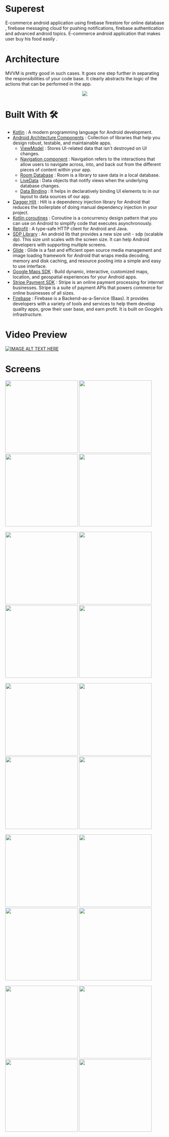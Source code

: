 # Superest
E-commerce android application using firebase firestore for online database , firebase messaging cloud for pushing notifications, firebase authentication and advanced android topics. E-commerce android application that makes user buy his food easily .

# Architecture 
MVVM is pretty good in such cases. It goes one step further in separating the responsibilities of your code base. It clearly abstracts the logic of the actions that can be performed in the app.
<br>
<center>
    <img src ="https://miro.medium.com/max/700/1*MXv4R6lpYZPVWFoUeaXbjg.png" >
</center>

# Built With 🛠

* [Kotlin](https://kotlinlang.org/) : A modern programming language for Android development. <br>
* [Android Architecture Components](https://developer.android.com/topic/architecture) :  Collection of libraries that help you design robust, testable, and maintainable apps.
  - [ViewModel](https://developer.android.com/topic/libraries/architecture/viewmodel) : Stores UI-related data that isn't destroyed on UI changes.<br>
  - [Navigation component](https://developer.android.com/guide/navigation) : Navigation refers to the interactions that allow users to navigate across, into, and back out from the different pieces of content within your app. <br>
  - [Room Database](https://developer.android.com/training/data-storage/room) : Room is a library to save data in a local database. <br>
  - [LiveData](https://developer.android.com/topic/libraries/architecture/livedata) : Data objects that notify views when the underlying database changes.<br>
  - [Data Binding](https://developer.android.com/topic/libraries/architecture/livedata) : It helps in declaratively binding UI elements to in our layout to data sources of our app.<br>
* [Dagger Hilt](https://developer.android.com/training/dependency-injection/hilt-android) : Hilt is a dependency injection library for Android that reduces the boilerplate of doing manual dependency injection in your project. <br>
* [Kotlin coroutines](https://developer.android.com/kotlin/coroutines) : Coroutine is a concurrency design pattern that you can use on Android to simplify code that executes asynchronously. <br>
* [Retrofit](https://square.github.io/retrofit/) : A type-safe HTTP client for Android and Java. <br>
* [SDP Library](https://github.com/intuit/sdp) : An android lib that provides a new size unit - sdp (scalable dp). This size unit scales with the screen size. It can help Android developers with supporting multiple screens. <br>
* [Glide](https://github.com/bumptech/glide) : Glide is a fast and efficient open source media management and image loading framework for Android that wraps media decoding, memory and disk caching, and resource pooling into a simple and easy to use interface. <br>
* [Google Maps SDK](https://developers.google.com/maps/documentation/android-sdk) : Build dynamic, interactive, customized maps, location, and geospatial experiences for your Android apps. <br>
* [Stripe Payment SDK](https://stripe.com/docs/payments) : Stripe is an online payment processing for internet businesses. Stripe is a suite of payment APIs that powers commerce for online businesses of all sizes.<br>
* [Firebase](https://firebase.google.com/) : Firebase is a Backend-as-a-Service (Baas). It provides developers with a variety of tools and services to help them develop quality apps, grow their user base, and earn profit. It is built on Google’s infrastructure. <br>


# Video Preview 
[![IMAGE ALT TEXT HERE](https://i.ibb.co/J3tvFpr/hqdefault.png)](https://www.youtube.com/watch?v=WI3bXLbWMOw&list=PLOmjL6D9n0TLTShB_B3eWjSv19dIHGYdI&index=7)

# Screens
<p float="left">
<img src="https://i.ibb.co/MPzyDmN/1.jpg" width="230">
<img src="https://i.ibb.co/Gnc7qJF/2.jpg" width="230">
<img src="https://i.ibb.co/PTfD8BF/3.jpg" width="230">
<img src="https://i.ibb.co/hgXyBD8/4.jpg" width="230">
</p>
<p float="left">
<img src="https://c.top4top.io/p_2294eyxm11.jpg" width="230">
<img src="https://i.ibb.co/ggGfHzC/6.jpg" width="230">
<img src="https://i.ibb.co/0JpCnBd/7.jpg" width="230">
<img src="https://d.top4top.io/p_2294vuk492.jpg" width="230">
</p>
<p float="left">
<img src="https://i.ibb.co/myTPwZm/9.jpg" width="230">
<img src="https://i.ibb.co/Lk0YpT6/10.jpg" width="230">
<img src="https://i.ibb.co/gFSC0qz/11.jpg" width="230">
<img src="https://i.ibb.co/BKm8c3B/12.jpg" width="230">
</p>
<p float="left">
<img src="https://i.ibb.co/SvqMkt6/13.jpg" width="230">
<img src="https://i.ibb.co/m4ZxHqS/14.jpg" width="230">
<img src="https://i.ibb.co/1ZCdmgZ/15.jpg" width="230">
<img src="https://i.ibb.co/3sXQ3Dr/16.jpg" width="230">
</p>
<p float="left">
<img src="https://i.ibb.co/MC4kXZs/17.jpg" width="230">
<img src="https://i.ibb.co/441ZYR0/18.jpg" width="230">
<img src="https://i.ibb.co/9swvx7V/19.jpg" width="230">
<img src="https://i.ibb.co/PFH7zBP/20.jpg" width="230">
</p>
